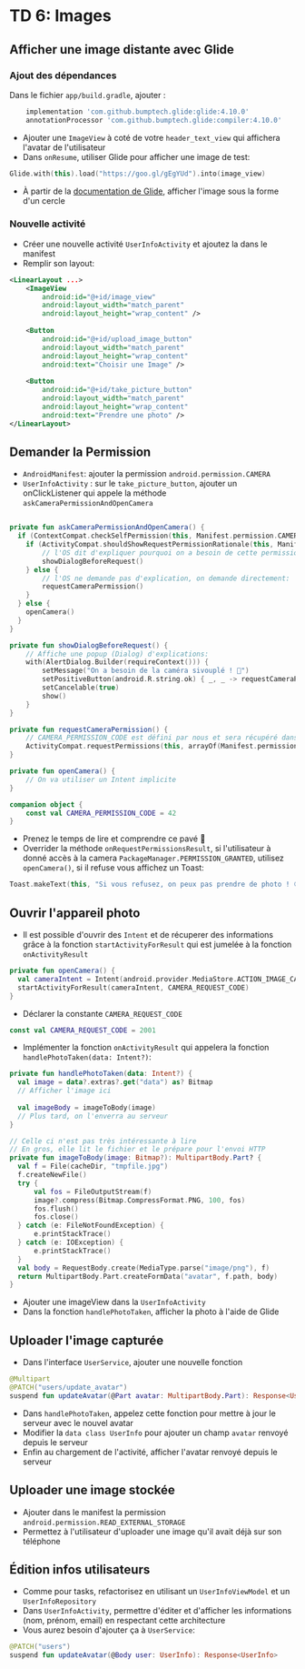 
# TD 6: Images
## Afficher une image distante avec Glide

### Ajout des dépendances

Dans le fichier `app/build.gradle`, ajouter :

```groovy
    implementation 'com.github.bumptech.glide:glide:4.10.0'
    annotationProcessor 'com.github.bumptech.glide:compiler:4.10.0'
```

- Ajouter une `ImageView` à coté de votre `header_text_view` qui affichera l'avatar de l'utilisateur
- Dans `onResume`, utiliser Glide pour afficher une image de test:

```kotlin
Glide.with(this).load("https://goo.gl/gEgYUd").into(image_view)
```

- À partir de la [documentation de Glide](https://github.com/bumptech/glide), afficher l'image sous la forme d'un cercle

### Nouvelle activité
- Créer une nouvelle activité `UserInfoActivity` et ajoutez la dans le manifest
- Remplir son layout:

```xml
<LinearLayout ...>
    <ImageView
        android:id="@+id/image_view"
        android:layout_width="match_parent"
        android:layout_height="wrap_content" />
        
    <Button
        android:id="@+id/upload_image_button"
        android:layout_width="match_parent"
        android:layout_height="wrap_content"
        android:text="Choisir une Image" />
        
    <Button
        android:id="@+id/take_picture_button"
        android:layout_width="match_parent"
        android:layout_height="wrap_content"
        android:text="Prendre une photo" />
</LinearLayout>

```

## Demander la Permission

- `AndroidManifest`: ajouter la permission `android.permission.CAMERA`
- `UserInfoActivity` : sur le `take_picture_button`, ajouter un onClickListener qui appele la méthode `askCameraPermissionAndOpenCamera`


```kotlin

private fun askCameraPermissionAndOpenCamera() {
  if (ContextCompat.checkSelfPermission(this, Manifest.permission.CAMERA) != PackageManager.PERMISSION_GRANTED) {
    if (ActivityCompat.shouldShowRequestPermissionRationale(this, Manifest.permission.CAMERA)) {
        // l'OS dit d'expliquer pourquoi on a besoin de cette permission:
        showDialogBeforeRequest()    
    } else {
        // l'OS ne demande pas d'explication, on demande directement:
        requestCameraPermission()
    }
  } else {
    openCamera()
  }
}

private fun showDialogBeforeRequest() {
    // Affiche une popup (Dialog) d'explications: 
    with(AlertDialog.Builder(requireContext())) {
        setMessage("On a besoin de la caméra sivouplé ! 🥺")
        setPositiveButton(android.R.string.ok) { _, _ -> requestCameraPermission() }
        setCancelable(true)
        show()
    }
}

private fun requestCameraPermission() {
    // CAMERA_PERMISSION_CODE est défini par nous et sera récupéré dans onRequestPermissionsResult
    ActivityCompat.requestPermissions(this, arrayOf(Manifest.permission.CAMERA), CAMERA_PERMISSION_CODE )
}

private fun openCamera() {
    // On va utiliser un Intent implicite
}

companion object {
    const val CAMERA_PERMISSION_CODE = 42
}
```

- Prenez le temps de lire et comprendre ce pavé 🤔
- Overrider la méthode `onRequestPermissionsResult`, si l'utilisateur à donné accès à la camera `PackageManager.PERMISSION_GRANTED`, utilisez `openCamera()`, si il refuse vous affichez un Toast:

```kotlin
Toast.makeText(this, "Si vous refusez, on peux pas prendre de photo ! 😢", Toast.LENGTH_LONG).show()
```


## Ouvrir l'appareil photo

- Il est possible d'ouvrir des `Intent` et de récuperer des informations grâce à la fonction `startActivityForResult` qui est jumelée à la fonction `onActivityResult`

```kotlin
private fun openCamera() {
  val cameraIntent = Intent(android.provider.MediaStore.ACTION_IMAGE_CAPTURE)
  startActivityForResult(cameraIntent, CAMERA_REQUEST_CODE)
}
```

- Déclarer la constante `CAMERA_REQUEST_CODE`

```kotlin
const val CAMERA_REQUEST_CODE = 2001
```

- Implémenter la fonction `onActivityResult` qui appelera la fonction `handlePhotoTaken(data: Intent?)`:


```kotlin
private fun handlePhotoTaken(data: Intent?) {
  val image = data?.extras?.get("data") as? Bitmap
  // Afficher l'image ici
  
  val imageBody = imageToBody(image)
  // Plus tard, on l'enverra au serveur
}

// Celle ci n'est pas très intéressante à lire
// En gros, elle lit le fichier et le prépare pour l'envoi HTTP
private fun imageToBody(image: Bitmap?): MultipartBody.Part? {
  val f = File(cacheDir, "tmpfile.jpg")
  f.createNewFile()
  try {
      val fos = FileOutputStream(f)
      image?.compress(Bitmap.CompressFormat.PNG, 100, fos)
      fos.flush()
      fos.close()
  } catch (e: FileNotFoundException) {
      e.printStackTrace()
  } catch (e: IOException) {
      e.printStackTrace()
  }
  val body = RequestBody.create(MediaType.parse("image/png"), f)
  return MultipartBody.Part.createFormData("avatar", f.path, body)
}
```

- Ajouter une imageView dans la `UserInfoActivity`
- Dans la fonction `handlePhotoTaken`, afficher la photo à l'aide de Glide

## Uploader l'image capturée

- Dans l'interface `UserService`, ajouter une nouvelle fonction

```kotlin
@Multipart
@PATCH("users/update_avatar")
suspend fun updateAvatar(@Part avatar: MultipartBody.Part): Response<UserInfo>
```

- Dans `handlePhotoTaken`, appelez cette fonction pour mettre à jour le serveur avec le nouvel avatar
- Modifier la `data class UserInfo` pour ajouter un champ `avatar` renvoyé depuis le serveur
- Enfin au chargement de l'activité, afficher l'avatar renvoyé depuis le serveur


## Uploader une image stockée
- Ajouter dans le manifest la permission `android.permission.READ_EXTERNAL_STORAGE`
- Permettez à l'utilisateur d'uploader une image qu'il avait déjà sur son téléphone

## Édition infos utilisateurs
- Comme pour tasks, refactorisez en utilisant un `UserInfoViewModel` et un `UserInfoRepository`
- Dans `UserInfoActivity`, permettre d'éditer et d'afficher les informations (nom, prénom, email) en respectant cette architecture
- Vous aurez besoin d'ajouter ça à `UserService`:

```kotlin
@PATCH("users")
suspend fun updateAvatar(@Body user: UserInfo): Response<UserInfo>
```
